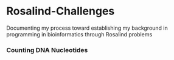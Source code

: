 # Rosalind-Challenges
Documenting my process toward establishing my background in programming in bioinformatics through Rosalind problems

### Counting DNA Nucleotides
